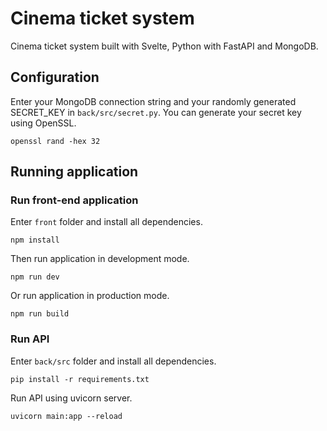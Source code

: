# Cinema ticket system
Cinema ticket system built with Svelte, Python with FastAPI and MongoDB.
## Configuration
Enter your MongoDB connection string and your randomly generated SECRET_KEY in ```back/src/secret.py```. You can generate your secret key using OpenSSL.
```
openssl rand -hex 32
```
## Running application
### Run front-end application
Enter ```front``` folder and install all dependencies.
```
npm install
```
Then run application in development mode.
```
npm run dev
```
Or run application in production mode.
```
npm run build
```

### Run API
Enter ```back/src``` folder and install all dependencies.
```
pip install -r requirements.txt
```
Run API using uvicorn server.
```
uvicorn main:app --reload
```